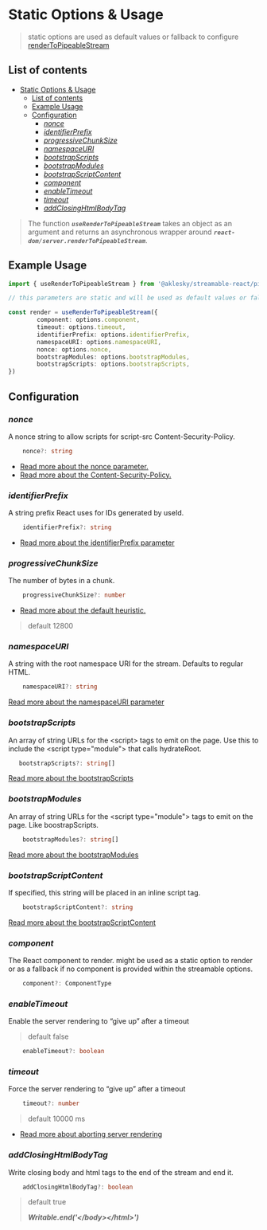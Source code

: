 # Static Options & Usage

> static options are used as default values or fallback to configure [renderToPipeableStream](https://reactjs.org/docs/react-dom-server.html#rendertopipeablestream)

## List of contents

- [Static Options \& Usage](#static-options--usage)
  - [List of contents](#list-of-contents)
  - [Example Usage](#example-usage)
  - [Configuration](#configuration)
    - [*nonce*](#nonce)
    - [*identifierPrefix*](#identifierprefix)
    - [*progressiveChunkSize*](#progressivechunksize)
    - [*namespaceURI*](#namespaceuri)
    - [*bootstrapScripts*](#bootstrapscripts)
    - [*bootstrapModules*](#bootstrapmodules)
    - [*bootstrapScriptContent*](#bootstrapscriptcontent)
    - [*component*](#component)
    - [*enableTimeout*](#enabletimeout)
    - [*timeout*](#timeout)
    - [*addClosingHtmlBodyTag*](#addclosinghtmlbodytag)

> The function ***`useRenderToPipeableStream`*** takes an object as an argument and returns an asynchronous wrapper around ***`react-dom/server.renderToPipeableStream`***.

## Example Usage

```typescript
import { useRenderToPipeableStream } from '@aklesky/streamable-react/pipeable/render.js'

// this parameters are static and will be used as default values or fallback

const render = useRenderToPipeableStream({
        component: options.component,
        timeout: options.timeout,
        identifierPrefix: options.identifierPrefix,
        namespaceURI: options.namespaceURI,
        nonce: options.nonce,
        bootstrapModules: options.bootstrapModules,
        bootstrapScripts: options.bootstrapScripts,
})
```

## Configuration

### *nonce*

A nonce string to allow scripts for script-src Content-Security-Policy.

```typescript
    nonce?: string
```

- [Read more about the nonce parameter.](https://beta.reactjs.org/reference/react-dom/server/renderToPipeableStream#parameters)
- [Read more about the Content-Security-Policy.](https://developer.mozilla.org/en-US/docs/Web/HTTP/Headers/Content-Security-Policy/script-src)

### *identifierPrefix*

A string prefix React uses for IDs generated by useId.

```typescript
    identifierPrefix?: string
```

- [Read more about the identifierPrefix parameter](https://beta.reactjs.org/reference/react-dom/server/renderToPipeableStream#parameters)

### *progressiveChunkSize*

The number of bytes in a chunk.

```typescript
    progressiveChunkSize?: number
```

- [Read more about the default heuristic.](https://github.com/facebook/react/blob/14c2be8dac2d5482fda8a0906a31d239df8551fc/packages/react-server/src/ReactFizzServer.js#L210-L225)

> default 12800

### *namespaceURI*

A string with the root namespace URI for the stream. Defaults to regular HTML.

```typescript
    namespaceURI?: string
```

[Read more about the namespaceURI parameter](https://beta.reactjs.org/reference/react-dom/server/renderToPipeableStream#parameters)

### *bootstrapScripts*

An array of string URLs for the \<script\> tags to emit on the page.
Use this to include the \<script type="module\"\> that calls hydrateRoot.

 ```typescript
    bootstrapScripts?: string[]
```

[Read more about the bootstrapScripts](https://beta.reactjs.org/reference/react-dom/server/renderToPipeableStream#parameters)

### *bootstrapModules*

An array of string URLs for the \<script type="module"\> tags to emit on the page.
Like boostrapScripts.

```typescript
    bootstrapModules?: string[]
```

[Read more about the bootstrapModules](https://beta.reactjs.org/reference/react-dom/server/renderToPipeableStream#parameters)

### *bootstrapScriptContent*

If specified, this string will be placed in an inline script tag.

```typescript
    bootstrapScriptContent?: string
```

[Read more about the bootstrapScriptContent](https://beta.reactjs.org/reference/react-dom/server/renderToPipeableStream#parameters)

### *component*

The React component to render. might be used as a static option to render or as a fallback if no component is provided within the streamable options.

```typescript
    component?: ComponentType
```

### *enableTimeout*

Enable the server rendering to “give up” after a timeout

> default false

```typescript
    enableTimeout?: boolean
```

### *timeout*

Force the server rendering to “give up” after a timeout

```typescript
    timeout?: number
```

> default 10000 ms

- [Read more about aborting server rendering](https://beta.reactjs.org/reference/react-dom/server/renderToPipeableStream#aborting-server-rendering )

### *addClosingHtmlBodyTag*

Write closing body and html tags to the end of the stream and end it.

```typescript
    addClosingHtmlBodyTag?: boolean
```

> default true
>
> ***Writable.end('\<\/body>\<\/html\>')***
